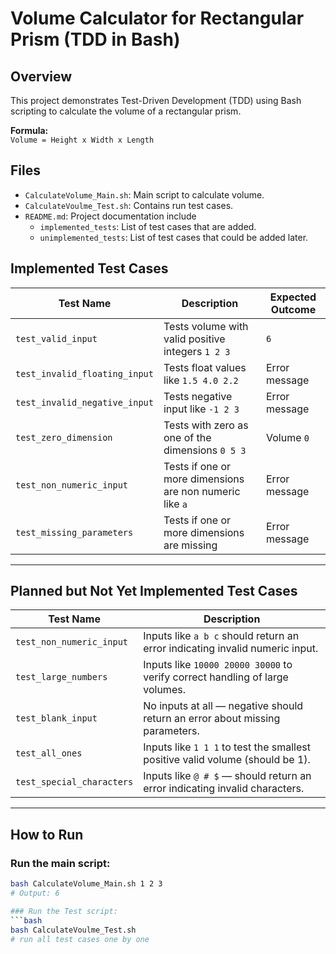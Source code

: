 # Volume Calculator for Rectangular Prism (TDD in Bash)

##  Overview
This project demonstrates Test-Driven Development (TDD) using Bash scripting to calculate the volume of a rectangular prism.

**Formula:**  
`Volume = Height x Width x Length`

##  Files
- `CalculateVolume_Main.sh`: Main script to calculate volume.
- `CalculateVoulme_Test.sh`: Contains run test cases.
- `README.md`: Project documentation include 
     - `implemented_tests`: List of test cases that are added.
     - `unimplemented_tests`: List of test cases that could be added later.

## Implemented Test Cases

| Test Name                     | Description                                                   | Expected Outcome               |
|--------------------------     |---------------------------------------------------------------|--------------------------------|
| `test_valid_input`            | Tests volume with valid positive integers `1 2 3`             | `6`                           |
| `test_invalid_floating_input` | Tests float values like `1.5 4.0 2.2`                         | Error message                  |
| `test_invalid_negative_input` | Tests negative input like `-1 2 3`                            | Error message                  |
| `test_zero_dimension`         | Tests with zero as one of the dimensions `0 5 3`              | Volume `0`                     |
| `test_non_numeric_input`      | Tests if one or more dimensions are non numeric like `a`      | Error message                  |
| `test_missing_parameters`     | Tests if one or more dimensions are missing                   | Error message                  |

---

## Planned but Not Yet Implemented Test Cases

| Test Name                 | Description                                                                 |
|--------------------------|-----------------------------------------------------------------------------|
| `test_non_numeric_input` | Inputs like `a b c` should return an error indicating invalid numeric input. |
| `test_large_numbers`     | Inputs like `10000 20000 30000` to verify correct handling of large volumes. |
| `test_blank_input`       | No inputs at all — negative should return an error about missing parameters. |
| `test_all_ones`          | Inputs like `1 1 1` to test the smallest positive valid volume (should be 1).|
| `test_special_characters`| Inputs like `@ # $` — should return an error indicating invalid characters.   |
---

##  How to Run

### Run the main script:
```bash
bash CalculateVolume_Main.sh 1 2 3
# Output: 6

### Run the Test script:
```bash
bash CalculateVoulme_Test.sh 
# run all test cases one by one
